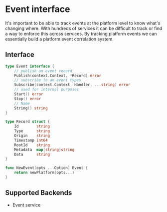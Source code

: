 # Event interface

It's important to be able to track events at the platform level to know what's changing where. With 
hundreds of services it can be difficult to track or find a way to enforce this across services. 
By tracking platform events we can essentially build a platform event correlation system.

## Interface

```go
type Event interface {
	// publish an event record
	Publish(context.Context, *Record) error
	// subscribe to an event types
	Subscribe(context.Context, Handler, ...string) error
	// used for internal purposes
	Start() error
	Stop() error
	// Name
	String() string
}

type Record struct {
	Id        string
	Type      string
	Origin    string
	Timestamp int64
	RootId    string
	Metadata  map[string]string
	Data      string
}

func NewEvent(opts ...Option) Event {
	return newPlatform(opts...)
}
```

## Supported Backends
- Event service
